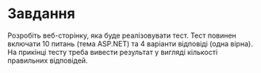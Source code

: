 # Завдання
Розробіть веб-сторінку, яка буде реалізовувати тест. Тест повинен включати 10 питань (тема ASP.NET) та 4 варіанти відповіді (одна вірна). На прикінці тесту треба вивести результат у вигляді кількості правильних відповідей.
